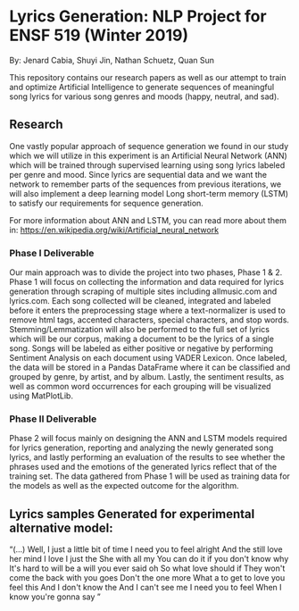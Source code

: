 # Lyrics Generation: NLP Project for ENSF 519 (Winter 2019)

By: Jenard Cabia, Shuyi Jin, Nathan Schuetz, Quan Sun

This repository contains our research papers as well as our attempt to train and optimize Artificial Intelligence to generate sequences of meaningful song lyrics for various song genres and moods (happy, neutral, and sad).

## Research

One vastly
popular approach of sequence generation we found in our
study which we will utilize in this experiment is an Artificial
Neural Network (ANN) which will be trained through
supervised learning using song lyrics labeled per genre and
mood. Since lyrics are sequential data and we want the
network to remember parts of the sequences from previous
iterations, we will also implement a deep learning model
Long short-term memory (LSTM) to satisfy our
requirements for sequence generation.

For more information about ANN and LSTM, you can read more about them in: https://en.wikipedia.org/wiki/Artificial_neural_network

### Phase I Deliverable

Our main approach was to divide the project into two
phases, Phase 1 & 2. Phase 1 will focus on collecting the
information and data required for lyrics generation through
scraping of multiple sites including allmusic.com and
lyrics.com. Each song collected will be cleaned, integrated
and labeled before it enters the preprocessing stage where a
text-normalizer is used to remove html tags, accented
characters, special characters, and stop words.
Stemming/Lemmatization will also be performed to the full
set of lyrics which will be our corpus, making a document to
be the lyrics of a single song. Songs will be labeled as either
positive or negative by performing Sentiment Analysis on
each document using VADER Lexicon. Once labeled, the
data will be stored in a Pandas DataFrame where it can be
classified and grouped by genre, by artist, and by album.
Lastly, the sentiment results, as well as common word
occurrences for each grouping will be visualized using
MatPlotLib.

### Phase II Deliverable

Phase 2 will focus mainly on designing the ANN and
LSTM models required for lyrics generation, reporting and
analyzing the newly generated song lyrics, and lastly
performing an evaluation of the results to see whether the
phrases used and the emotions of the generated lyrics reflect
that of the training set. The data gathered from Phase 1 will
be used as training data for the models as well as the
expected outcome for the algorithm.

## Lyrics samples Generated for experimental alternative model:

“(...) Well, I just a little bit of time I need you to feel
alright And the still love her mind I love I just the She with
all my You can do it if you don't know why It's hard to will
be a will you ever said oh So what love should if They won't
come the back with you goes Don't the one more What a to
get to love you feel this And I don't know the And I can't see
me I need you to feel When I know you're gonna say ”
